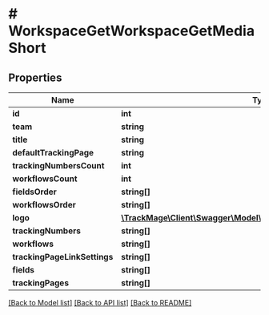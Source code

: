 # # WorkspaceGetWorkspaceGetMediaShort

## Properties

Name | Type | Description | Notes
------------ | ------------- | ------------- | -------------
**id** | **int** |  | [optional] 
**team** | **string** |  | 
**title** | **string** |  | 
**defaultTrackingPage** | **string** |  | 
**trackingNumbersCount** | **int** |  | [optional] 
**workflowsCount** | **int** |  | [optional] 
**fieldsOrder** | **string[]** |  | [optional] 
**workflowsOrder** | **string[]** |  | [optional] 
**logo** | [**\TrackMage\Client\Swagger\Model\MediaGetWorkspaceGetMediaShort**](MediaGetWorkspaceGetMediaShort.md) |  | [optional] 
**trackingNumbers** | **string[]** |  | [optional] 
**workflows** | **string[]** |  | [optional] 
**trackingPageLinkSettings** | **string[]** |  | [optional] 
**fields** | **string[]** |  | [optional] 
**trackingPages** | **string[]** |  | [optional] 

[[Back to Model list]](../../README.md#documentation-for-models) [[Back to API list]](../../README.md#documentation-for-api-endpoints) [[Back to README]](../../README.md)



